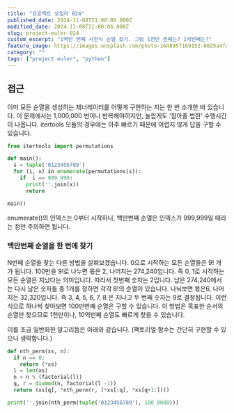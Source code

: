 ```yaml
---
title: "프로젝트 오일러 024"
published_date: 2024-11-08T21:00:06.000Z
modified_date: 2024-11-08T21:00:06.000Z
slug: project-euler-024
custom_excerpt: "1백만 번째 사전식 순열 찾기. 그럼 1천만 번째는? 1억번째는?"
feature_image: https://images.unsplash.com/photo-1648957169152-0025a4fc0888?crop=entropy&cs=tinysrgb&fit=max&fm=jpg&ixid=M3wxMTc3M3wwfDF8c2VhcmNofDE2fHxkaWN0aW9uYXJ5fGVufDB8fHx8MTczMDgxNjY5Mnww&ixlib=rb-4.0.3&q=80&w=2000
category: ""
tags: ["project euler", "python"]
---
```


## 접근

이미 모든 순열을 생성하는 제너레이터를 어떻게 구현하는 지는 한 번 소개한 바 있습니다. 이 문제에서는 1,000,000 번이나 반복해야하지만, 놀랍게도 '참아줄 법한' 수행시간이 나옵니다. itertools 모듈의 경우에는 아주 빠르기 때문에 어렵지 않게 답을 구할 수 있습니다.

```python
from itertools import permutations

def main():
  s = tuple('0123456789')
  for (i, x) in enumerate(permutations(s)):
    if  i == 999_999:
      print(''.join(x))
      return

main()
```
enumerate()의 인덱스는 0부터 시작하니, 백만번째 순열은 인덱스가 999,999일 때라는 점만 주의하면 됩니다.

### 백만번째 순열을 한 번에 찾기

N번째 순열을 찾는 다른 방법을 살펴보겠습니다. 0으로 시작하는 모든 순열들은 9! 개가 됩니다. 100만을 9!로 나누면 몫은 2, 나머지는 274,240입니다. 즉 0, 1로 시작하는 모든 순열은 지났다는 의미입니다. 따라서 첫번째 숫자는 2입니다. 남은 274,240에서는 다시 남은 숫자들 중 1개를 정하면 각각 8!의 순열이 있습니다. 나눠보면 몫은6, 나머지는 32,320입니다. 즉 3, 4, 5, 6, 7, 8 은 지나고 두 번째 숫자는 9로 결정됩니다. 이런 식으로 하나씩 찾아보면 100만번째 순열은 구할 수 있습니다. 이 방법은 목표한 순서의 순열만 찾으므로 1천만이나, 10억번째 순열도 빠르게 찾을 수 있습니다.

이를 조금 일반화한 알고리듬은 아래와 같습니다. (팩토리얼 함수는 간단히 구현할 수 있으니 생략합니다.)

```python
def nth_perm(xs, n):
  if n == 0:
    return (*xs)
  l = len(xs)
  n = n % (factorial(l))
  q, r = divmod(n, factorial(l -1))
  return (xs[q], *nth_perm(r, (*xs[:q], *xs[q+1:])))

print(''.join(nth_perm(tuple('0123456789'), 100_0000)))
```